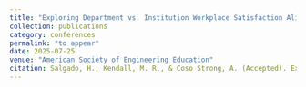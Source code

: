 ```yaml
---
title: "Exploring Department vs. Institution Workplace Satisfaction Alignment Among STEM Professional Track Faculty at HSIs Using Machine Learning."
collection: publications
category: conferences
permalink: "to appear"
date: 2025-07-25
venue: "American Society of Engineering Education"
citation: Salgado, H., Kendall, M. R., & Coso Strong, A. (Accepted). Exploring Department vs. Institution Workplace Satisfaction Alignment Among STEM Professional Track Faculty at HSIs Using Machine Learning. 2025 ASEE Annual Conference & Exposition Proceedings. 2025 ASEE Annual Conference & Exposition, Montreal, CA. "
---
```



